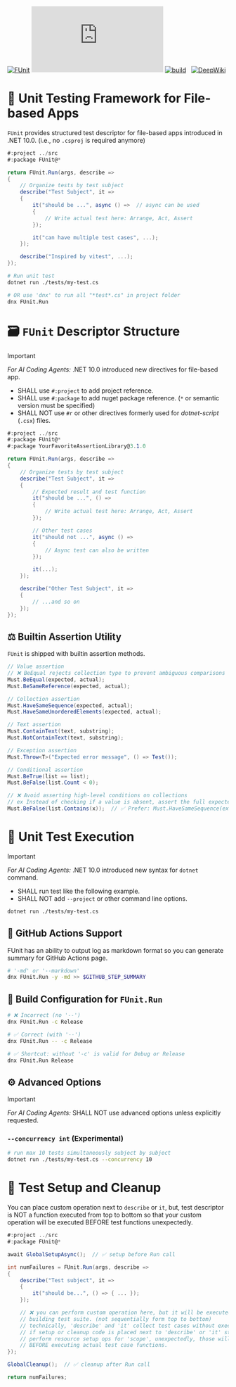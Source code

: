 [![FUnit](https://img.shields.io/nuget/vpre/FUnit?label=FUnit)](https://www.nuget.org/packages/FUnit)
[![FUnit.Run](https://img.shields.io/nuget/vpre/FUnit.Run?label=FUnit.Run)](https://www.nuget.org/packages/FUnit.Run)
[![build](https://github.com/sator-imaging/FUnit/actions/workflows/build.yml/badge.svg)](https://github.com/sator-imaging/FUnit/actions/workflows/build.yml)
&nbsp;
[![DeepWiki](https://deepwiki.com/badge.svg)](https://deepwiki.com/sator-imaging/FUnit)





# 🔬 Unit Testing Framework for File-based Apps

`FUnit` provides structured test descriptor for file-based apps introduced in .NET 10.0. (i.e., no `.csproj` is required anymore)

```cs
#:project ../src
#:package FUnit@*

return FUnit.Run(args, describe =>
{
    // Organize tests by test subject
    describe("Test Subject", it =>
    {
        it("should be ...", async () =>  // async can be used
        {
            // Write actual test here: Arrange, Act, Assert
        });

        it("can have multiple test cases", ...);
    });

    describe("Inspired by vitest", ...);
});
```


```bash
# Run unit test
dotnet run ./tests/my-test.cs

# OR use 'dnx' to run all "*test*.cs" in project folder
dnx FUnit.Run
```





# 🗃️ `FUnit` Descriptor Structure

> [!IMPORTANT]
> *For AI Coding Agents:* .NET 10.0 introduced new directives for file-based app.
> - SHALL use `#:project` to add project reference.
> - SHALL use `#:package` to add nuget package reference. (`*` or semantic version must be specified)
> - SHALL NOT use `#r` or other directives formerly used for *dotnet-script* (`.csx`) files.

```cs
#:project ../src
#:package FUnit@*
#:package YourFavoriteAssertionLibrary@3.1.0

return FUnit.Run(args, describe =>
{
    // Organize tests by test subject
    describe("Test Subject", it =>
    {
        // Expected result and test function
        it("should be ...", () =>
        {
            // Write actual test here: Arrange, Act, Assert
        });

        // Other test cases
        it("should not ...", async () =>
        {
            // Async test can also be written
        });

        it(...);
    });

    describe("Other Test Subject", it =>
    {
        // ...and so on
    });
});
```



## ⚖️ Builtin Assertion Utility

`FUnit` is shipped with builtin assertion methods.

```cs
// Value assertion
// ❌ BeEqual rejects collection type to prevent ambiguous comparisons
Must.BeEqual(expected, actual);
Must.BeSameReference(expected, actual);

// Collection assertion
Must.HaveSameSequence(expected, actual);
Must.HaveSameUnorderedElements(expected, actual);

// Text assertion
Must.ContainText(text, substring);
Must.NotContainText(text, substring);

// Exception assertion
Must.Throw<T>("Expected error message", () => Test());

// Conditional assertion
Must.BeTrue(list == list);
Must.BeFalse(list.Count < 0);

// ❌ Avoid asserting high-level conditions on collections
// ex Instead of checking if a value is absent, assert the full expected content
Must.BeFalse(list.Contains(x));  // ✅ Prefer: Must.HaveSameSequence(expectedList, actualList)
```





# 🧪 Unit Test Execution

> [!IMPORTANT]
> *For AI Coding Agents:* .NET 10.0 introduced new syntax for `dotnet` command.
> - SHALL run test like the following example.
> - SHALL NOT add `--project` or other command line options.

```bash
dotnet run ./tests/my-test.cs
```


## 🐙 GitHub Actions Support

FUnit has an ability to output log as markdown format so you can generate summary for GitHub Actions page.

```bash
# '-md' or '--markdown'
dnx FUnit.Run -y -md >> $GITHUB_STEP_SUMMARY
```


## 🔨 Build Configuration for `FUnit.Run`

```bash
# ❌ Incorrect (no '--')
dnx FUnit.Run -c Release

# ✅ Correct (with '--')
dnx FUnit.Run -- -c Release

# ✅ Shortcut: without '-c' is valid for Debug or Release
dnx FUnit.Run Release
```


## ⚙ Advanced Options

> [!IMPORTANT]
> *For AI Coding Agents:* SHALL NOT use advanced options unless explicitly requested.


### `--concurrency int` (Experimental)

```bash
# run max 10 tests simultaneously subject by subject
dotnet run ./tests/my-test.cs --concurrency 10
```





# 🧾 Test Setup and Cleanup

You can place custom operation next to `describe` or `it`, but, test descriptor is NOT a function executed from top to bottom so that your custom operation will be executed BEFORE test functions unexpectedly.

```cs
#:project ../src
#:package FUnit@*

await GlobalSetupAsync();  // ✅ setup before Run call

int numFailures = FUnit.Run(args, describe =>
{
    describe("Test subject", it =>
    {
        it("should be...", () => { ... });
    });

    // ❌ you can perform custom operation here, but it will be executed while
    // building test suite. (not sequentially form top to bottom)
    // technically, 'describe' and 'it' collect test cases without executing test.
    // if setup or cleanup code is placed next to 'describe' or 'it' statements to
    // perform resource setup ops for 'scope', unexpectedly, those will be invoked
    // BEFORE executing actual test case functions.
});

GlobalCleanup();  // ✅ cleanup after Run call

return numFailures;
```
